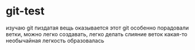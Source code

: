 git-test
========

изучаю git
пиздатая вещь оказывается этот git
особенно порадовали ветки, можно легко создавать, легко делать слияние веток
какая-то необычайная легкость образовалась
